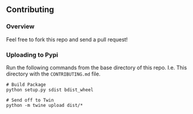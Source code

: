 
## Contributing

### Overview

Feel free to fork this repo and send a pull request!


### Uploading to Pypi

Run the following commands from the base directory of this repo.
I.e. This directory with the `CONTRIBUTING.md` file.

```
# Build Package
python setup.py sdist bdist_wheel

# Send off to Twin
python -m twine upload dist/*
```
